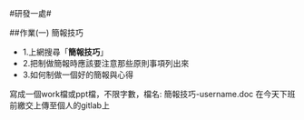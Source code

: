 #研發一處#



##作業(一) 簡報技巧

- 1.上網搜尋「**簡報技巧**」
- 2.把制做簡報時應該要注意那些原則事項列出來
- 3.如何制做一個好的簡報與心得

寫成一個work檔或ppt檔，不限字數，檔名: 簡報技巧-username.doc
在今天下班前繳交上傳至個人的gitlab上
